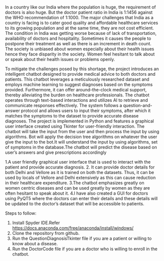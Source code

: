 In a country like our India where the population is huge, the requirement of doctors is also huge. But the doctor patient ratio in India is 1:1456 against the WHO recommendation of 1:1000. 
The major challenges that India as a country is facing is to cater good quality and affordable healthcare services to its growing population and at the same time, they are not cost efficient. The condition in India was getting worse because of lack of transportation, availability of doctors and hospitality. Sometimes it causes the people to postpone their treatment as well as there is an increment in death count.
The society is unbiased about women especially about their health issues hence they face disparity in the society. Women feel hesitant to talk about or speak about their health issues or problems openly.

To mitigate the challenges posed by this shortage, the project introduces an intelligent chatbot designed to provide medical advice to both doctors and patients. This chatbot leverages a meticulously researched dataset and employs machine learning to suggest diagnoses based on the symptoms provided. Furthermore, it can offer around-the-clock medical support, thereby alleviating the burden on healthcare professionals. The chatbot operates through text-based interactions and utilizes AI to retrieve and communicate responses effectively.
The system follows a question-and-answer protocol and allows users to input their symptoms, after which it matches the symptoms to the dataset to provide accurate disease diagnoses. The project is implemented in Python and features a graphical user interface created using Tkinter for user-friendly interaction. 
The chatbot will take the input from the user and then process the input by using algorithms. Bot will apply the decision tree algorithms on whatever the user give the input to the bot.It will understand the input by using algorithms, set of symptoms in the database.The chatbot will predict the disease based on user’s answers and give prescriptions accordingly 

1.A user friendly graphical user interface that is used to interact with the patient and provide accurate diagnosis.
2. It can provide doctor details for both Delhi and Vellore as it is trained on both the datasets. Thus, it can be used by locals of Vellore and Delhi extensively as this can cause reduction in their healthcare expenditure.
3.The chatbot emphasizes greatly on women centric diseases and can be used greatly by women as they are often hesitant to speak about it.
4.I have also created a GUI for doctors using PyQT5 where the doctors can enter their details and these details will be updated to the doctor’s dataset that will be accessible to patients.

Steps to follow:
1. Install Spyder IDE.Refer https://docs.anaconda.com/free/anaconda/install/windows/
2. Clone the repository from github.
3. Run the QuestionDiagnosisTkinter file if you are a patient or willing to know about a disease.
4. Run the DoctorCode file if you are a doctor who is willing to enroll in the chatbot.

